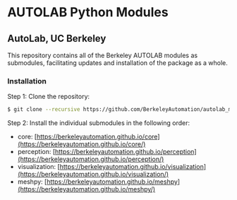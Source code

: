 # AUTOLAB Python Modules
## AutoLab, UC Berkeley
This repository contains all of the Berkeley AUTOLAB modules as submodules, facilitating updates and installation of the package as a whole.

### Installation
Step 1: Clone the repository:
```sh
$ git clone --recursive https://github.com/BerkeleyAutomation/autolab_modules.git
```

Step 2: Install the individual submodules in the following order:
* core: [https://berkeleyautomation.github.io/core](https://berkeleyautomation.github.io/core/)
* perception: [https://berkeleyautomation.github.io/perception](https://berkeleyautomation.github.io/perception/)
* visualization: [https://berkeleyautomation.github.io/visualization](https://berkeleyautomation.github.io/visualization/)
* meshpy: [https://berkeleyautomation.github.io/meshpy](https://berkeleyautomation.github.io/meshpy/)

